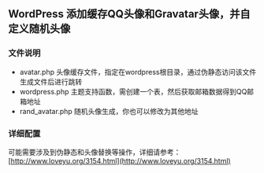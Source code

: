 ## WordPress 添加缓存QQ头像和Gravatar头像，并自定义随机头像
### 文件说明
* avatar.php 头像缓存文件，指定在wordpress根目录，通过伪静态访问该文件生成文件后进行跳转
* wordpress.php 主题支持函数，需创建一个表，然后获取邮箱数据得到QQ邮箱地址
* rand_avatar.php 随机头像生成，你也可以修改为其他地址
### 详细配置
可能需要涉及到伪静态和头像替换等操作，详细请参考：[http://www.loveyu.org/3154.html](http://www.loveyu.org/3154.html)
